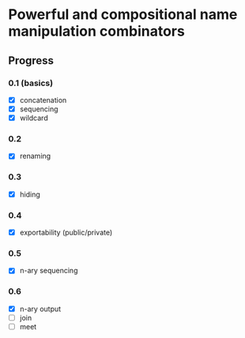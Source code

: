 # Powerful and compositional name manipulation combinators

## Progress

### 0.1 (basics)

- [x] concatenation
- [x] sequencing
- [x] wildcard

### 0.2

- [x] renaming

### 0.3

- [x] hiding

### 0.4

- [x] exportability (public/private)

### 0.5

- [x] n-ary sequencing

### 0.6

- [x] n-ary output
- [ ] join
- [ ] meet
